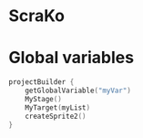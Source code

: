 
# ScraKo

# Global variables

```kotlin
projectBuilder {
    getGlobalVariable("myVar")
    MyStage()
    MyTarget(myList)
    createSprite2()
}
```

